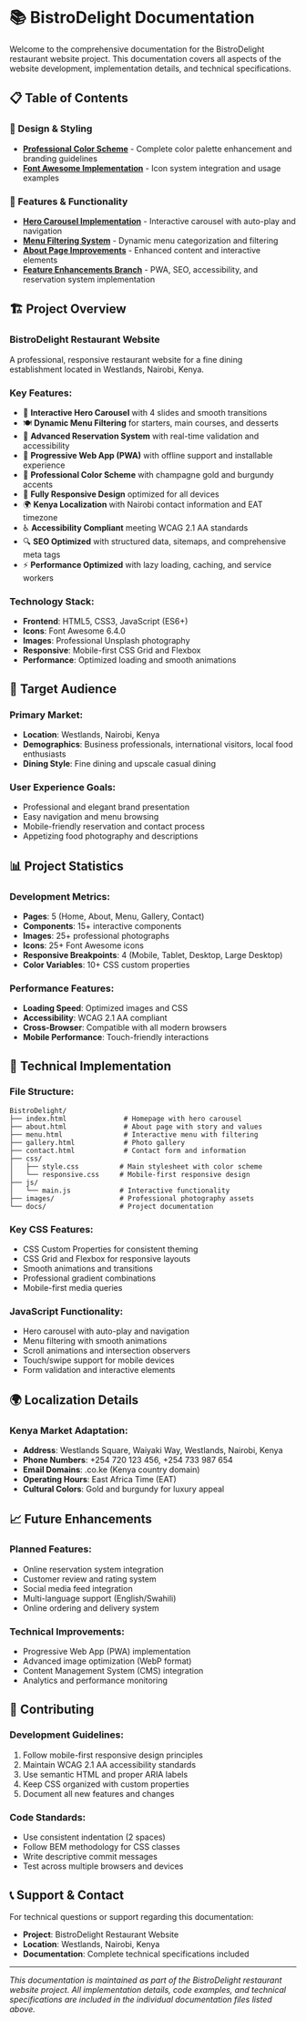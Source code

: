 # 📚 BistroDelight Documentation

Welcome to the comprehensive documentation for the BistroDelight restaurant website project. This documentation covers all aspects of the website development, implementation details, and technical specifications.

## 📋 Table of Contents

### 🎨 Design & Styling
- [**Professional Color Scheme**](PROFESSIONAL_COLOR_SCHEME.md) - Complete color palette enhancement and branding guidelines
- [**Font Awesome Implementation**](FONT_AWESOME_IMPLEMENTATION.md) - Icon system integration and usage examples

### 🚀 Features & Functionality
- [**Hero Carousel Implementation**](HERO_CAROUSEL_IMPLEMENTATION.md) - Interactive carousel with auto-play and navigation
- [**Menu Filtering System**](MENU_FILTERING_IMPLEMENTATION.md) - Dynamic menu categorization and filtering
- [**About Page Improvements**](ABOUT_PAGE_IMPROVEMENTS.md) - Enhanced content and interactive elements
- [**Feature Enhancements Branch**](FEATURE_ENHANCEMENTS_BRANCH.md) - PWA, SEO, accessibility, and reservation system implementation

## 🏗️ Project Overview

### **BistroDelight Restaurant Website**
A professional, responsive restaurant website for a fine dining establishment located in Westlands, Nairobi, Kenya.

### **Key Features:**
- 🎠 **Interactive Hero Carousel** with 4 slides and smooth transitions
- 🍽️ **Dynamic Menu Filtering** for starters, main courses, and desserts
- 📅 **Advanced Reservation System** with real-time validation and accessibility
- 📱 **Progressive Web App (PWA)** with offline support and installable experience
- 🎨 **Professional Color Scheme** with champagne gold and burgundy accents
- 📱 **Fully Responsive Design** optimized for all devices
- 🌍 **Kenya Localization** with Nairobi contact information and EAT timezone
- ♿ **Accessibility Compliant** meeting WCAG 2.1 AA standards
- 🔍 **SEO Optimized** with structured data, sitemaps, and comprehensive meta tags
- ⚡ **Performance Optimized** with lazy loading, caching, and service workers

### **Technology Stack:**
- **Frontend**: HTML5, CSS3, JavaScript (ES6+)
- **Icons**: Font Awesome 6.4.0
- **Images**: Professional Unsplash photography
- **Responsive**: Mobile-first CSS Grid and Flexbox
- **Performance**: Optimized loading and smooth animations

## 🎯 Target Audience

### **Primary Market:**
- **Location**: Westlands, Nairobi, Kenya
- **Demographics**: Business professionals, international visitors, local food enthusiasts
- **Dining Style**: Fine dining and upscale casual dining

### **User Experience Goals:**
- Professional and elegant brand presentation
- Easy navigation and menu browsing
- Mobile-friendly reservation and contact process
- Appetizing food photography and descriptions

## 📊 Project Statistics

### **Development Metrics:**
- **Pages**: 5 (Home, About, Menu, Gallery, Contact)
- **Components**: 15+ interactive components
- **Images**: 25+ professional photographs
- **Icons**: 25+ Font Awesome icons
- **Responsive Breakpoints**: 4 (Mobile, Tablet, Desktop, Large Desktop)
- **Color Variables**: 10+ CSS custom properties

### **Performance Features:**
- **Loading Speed**: Optimized images and CSS
- **Accessibility**: WCAG 2.1 AA compliant
- **Cross-Browser**: Compatible with all modern browsers
- **Mobile Performance**: Touch-friendly interactions

## 🔧 Technical Implementation

### **File Structure:**
```
BistroDelight/
├── index.html              # Homepage with hero carousel
├── about.html              # About page with story and values
├── menu.html               # Interactive menu with filtering
├── gallery.html            # Photo gallery
├── contact.html            # Contact form and information
├── css/
│   ├── style.css          # Main stylesheet with color scheme
│   └── responsive.css     # Mobile-first responsive design
├── js/
│   └── main.js            # Interactive functionality
├── images/                # Professional photography assets
└── docs/                  # Project documentation
```

### **Key CSS Features:**
- CSS Custom Properties for consistent theming
- CSS Grid and Flexbox for responsive layouts
- Smooth animations and transitions
- Professional gradient combinations
- Mobile-first media queries

### **JavaScript Functionality:**
- Hero carousel with auto-play and navigation
- Menu filtering with smooth animations
- Scroll animations and intersection observers
- Touch/swipe support for mobile devices
- Form validation and interactive elements

## 🌍 Localization Details

### **Kenya Market Adaptation:**
- **Address**: Westlands Square, Waiyaki Way, Westlands, Nairobi, Kenya
- **Phone Numbers**: +254 720 123 456, +254 733 987 654
- **Email Domains**: .co.ke (Kenya country domain)
- **Operating Hours**: East Africa Time (EAT)
- **Cultural Colors**: Gold and burgundy for luxury appeal

## 📈 Future Enhancements

### **Planned Features:**
- Online reservation system integration
- Customer review and rating system
- Social media feed integration
- Multi-language support (English/Swahili)
- Online ordering and delivery system

### **Technical Improvements:**
- Progressive Web App (PWA) implementation
- Advanced image optimization (WebP format)
- Content Management System (CMS) integration
- Analytics and performance monitoring

## 🤝 Contributing

### **Development Guidelines:**
1. Follow mobile-first responsive design principles
2. Maintain WCAG 2.1 AA accessibility standards
3. Use semantic HTML and proper ARIA labels
4. Keep CSS organized with custom properties
5. Document all new features and changes

### **Code Standards:**
- Use consistent indentation (2 spaces)
- Follow BEM methodology for CSS classes
- Write descriptive commit messages
- Test across multiple browsers and devices

## 📞 Support & Contact

For technical questions or support regarding this documentation:
- **Project**: BistroDelight Restaurant Website
- **Location**: Westlands, Nairobi, Kenya
- **Documentation**: Complete technical specifications included

---

*This documentation is maintained as part of the BistroDelight restaurant website project. All implementation details, code examples, and technical specifications are included in the individual documentation files listed above.*
